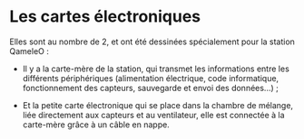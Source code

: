 # Les cartes électroniques

Elles sont au nombre de 2, et ont été dessinées spécialement pour la station QameleO :

- Il y a la carte-mère de la station, qui transmet les informations entre les différents périphériques (alimentation électrique, code informatique, fonctionnement des capteurs, sauvegarde et envoi des données...) ;

- Et la petite carte électronique qui se place dans la chambre de mélange, liée directement aux capteurs et au ventilateur, elle est connectée à la carte-mère grâce à un câble en nappe.